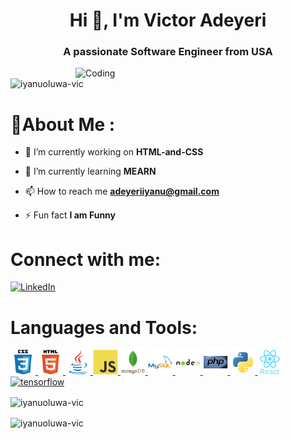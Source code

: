 <h1 align="center">Hi 👋, I'm Victor Adeyeri</h1>
<h3 align="center">A passionate Software Engineer from USA</h3>
<img align="right" alt="Coding" width="400" src="https://thumbs.gfycat.com/ExemplaryFairFeline-mobile.jpg">

<p align="left"> <img src="https://komarev.com/ghpvc/?username=iyanuoluwa-vic&label=Profile%20views&color=0e75b6&style=flat" alt="iyanuoluwa-vic" /> </p>

# 💫About Me :
- 🔭 I’m currently working on **HTML-and-CSS**

- 🌱 I’m currently learning **MEARN**

- 📫 How to reach me **adeyeriiyanu@gmail.com**

- ⚡ Fun fact **I am Funny**

# Connect with me:
[![LinkedIn](https://img.shields.io/badge/LinkedIn-%230077B5.svg?logo=linkedin&logoColor=white)](https://www.linkedin.com/in/victor-adeyeri-026884226/)

# Languages and Tools:
<p align="left"> <a href="https://www.w3schools.com/css/" target="_blank" rel="noreferrer"> <img src="https://raw.githubusercontent.com/devicons/devicon/master/icons/css3/css3-original-wordmark.svg" alt="css3" width="40" height="40"/> </a> <a href="https://www.w3.org/html/" target="_blank" rel="noreferrer"> <img src="https://raw.githubusercontent.com/devicons/devicon/master/icons/html5/html5-original-wordmark.svg" alt="html5" width="40" height="40"/> </a> <a href="https://www.java.com" target="_blank" rel="noreferrer"> <img src="https://raw.githubusercontent.com/devicons/devicon/master/icons/java/java-original.svg" alt="java" width="40" height="40"/> </a> <a href="https://developer.mozilla.org/en-US/docs/Web/JavaScript" target="_blank" rel="noreferrer"> <img src="https://raw.githubusercontent.com/devicons/devicon/master/icons/javascript/javascript-original.svg" alt="javascript" width="40" height="40"/> </a> <a href="https://www.mongodb.com/" target="_blank" rel="noreferrer"> <img src="https://raw.githubusercontent.com/devicons/devicon/master/icons/mongodb/mongodb-original-wordmark.svg" alt="mongodb" width="40" height="40"/> </a> <a href="https://www.mysql.com/" target="_blank" rel="noreferrer"> <img src="https://raw.githubusercontent.com/devicons/devicon/master/icons/mysql/mysql-original-wordmark.svg" alt="mysql" width="40" height="40"/> </a> <a href="https://nodejs.org" target="_blank" rel="noreferrer"> <img src="https://raw.githubusercontent.com/devicons/devicon/master/icons/nodejs/nodejs-original-wordmark.svg" alt="nodejs" width="40" height="40"/> </a> <a href="https://www.php.net" target="_blank" rel="noreferrer"> <img src="https://raw.githubusercontent.com/devicons/devicon/master/icons/php/php-original.svg" alt="php" width="40" height="40"/> </a> <a href="https://www.python.org" target="_blank" rel="noreferrer"> <img src="https://raw.githubusercontent.com/devicons/devicon/master/icons/python/python-original.svg" alt="python" width="40" height="40"/> </a> <a href="https://reactjs.org/" target="_blank" rel="noreferrer"> <img src="https://raw.githubusercontent.com/devicons/devicon/master/icons/react/react-original-wordmark.svg" alt="react" width="40" height="40"/> </a> <a href="https://www.tensorflow.org" target="_blank" rel="noreferrer"> <img src="https://www.vectorlogo.zone/logos/tensorflow/tensorflow-icon.svg" alt="tensorflow" width="40" height="40"/> </a> </p>

<p><img align="center" src="https://github-readme-stats.vercel.app/api/top-langs?username=iyanuoluwa-vic&show_icons=true&locale=en&layout=compact" alt="iyanuoluwa-vic" /></p>

<p><img align="center" src="https://github-readme-streak-stats.herokuapp.com/?user=iyanuoluwa-vic&" alt="iyanuoluwa-vic" /></p>

